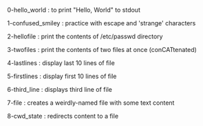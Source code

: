 0-hello_world
:	to print "Hello, World" to stdout

1-confused_smiley
:	practice with escape and 'strange' characters

2-hellofile
:	print the contents of /etc/passwd directory

3-twofiles
:	print the contents of two files at once (conCATtenated)

4-lastlines
:	display last 10 lines of file

5-firstlines
:	display first 10 lines of file

6-third_line
:	displays third line of file

7-file
:	creates a weirdly-named file with some text content

8-cwd_state
:	redirects content to a file
